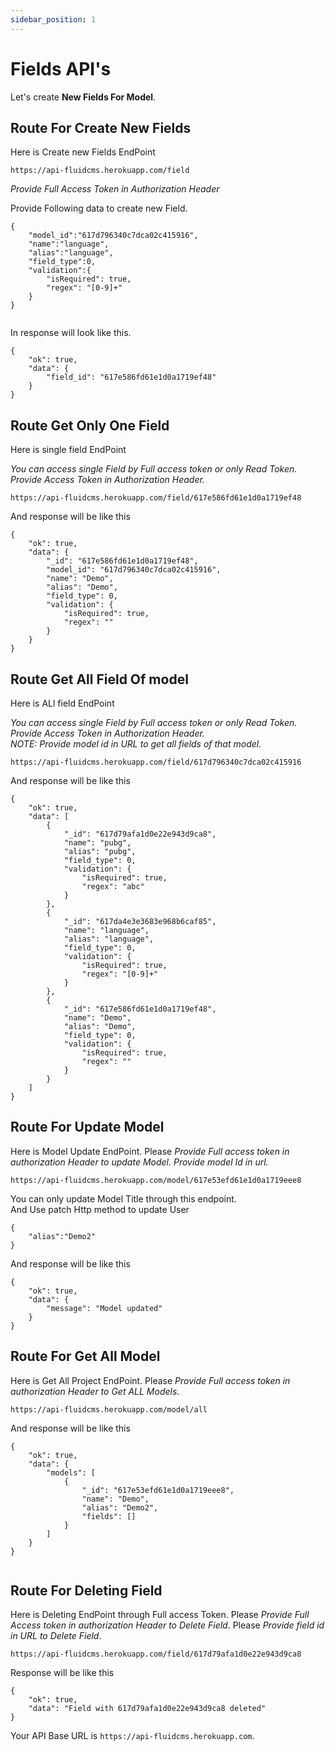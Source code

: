```yaml
---
sidebar_position: 1
---
```


# Fields API's

Let's create **New Fields For Model**.

## Route For Create New Fields

Here is Create new Fields EndPoint

```shell
https://api-fluidcms.herokuapp.com/field
```

_Provide Full Access Token in Authorization Header_

Provide Following data to create new Field.

```shell
{
    "model_id":"617d796340c7dca02c415916",
    "name":"language",
    "alias":"language",
    "field_type":0,
    "validation":{
        "isRequired": true,
        "regex": "[0-9]+"
    }
}


```

In response will look like this.

```shell
{
    "ok": true,
    "data": {
        "field_id": "617e586fd61e1d0a1719ef48"
    }
}
```

## Route Get Only One Field

Here is single field EndPoint

_You can access single Field by Full access token or only Read Token._
_<br /> Provide Access Token in Authorization Header._

```shell
https://api-fluidcms.herokuapp.com/field/617e586fd61e1d0a1719ef48
```

And response will be like this

```shell
{
    "ok": true,
    "data": {
        "_id": "617e586fd61e1d0a1719ef48",
        "model_id": "617d796340c7dca02c415916",
        "name": "Demo",
        "alias": "Demo",
        "field_type": 0,
        "validation": {
            "isRequired": true,
            "regex": ""
        }
    }
}

```

## Route Get All Field Of model

Here is ALl field EndPoint

_You can access single Field by Full access token or only Read Token._
_<br /> Provide Access Token in Authorization Header._
_<br /> NOTE: Provide model id in URL to get all fields of that model._

```shell
https://api-fluidcms.herokuapp.com/field/617d796340c7dca02c415916
```

And response will be like this

```shell
{
    "ok": true,
    "data": [
        {
            "_id": "617d79afa1d0e22e943d9ca8",
            "name": "pubg",
            "alias": "pubg",
            "field_type": 0,
            "validation": {
                "isRequired": true,
                "regex": "abc"
            }
        },
        {
            "_id": "617da4e3e3683e968b6caf85",
            "name": "language",
            "alias": "language",
            "field_type": 0,
            "validation": {
                "isRequired": true,
                "regex": "[0-9]+"
            }
        },
        {
            "_id": "617e586fd61e1d0a1719ef48",
            "name": "Demo",
            "alias": "Demo",
            "field_type": 0,
            "validation": {
                "isRequired": true,
                "regex": ""
            }
        }
    ]
}

```

## Route For Update Model

Here is Model Update EndPoint.
Please _Provide Full access token in authorization Header to update Model._
_Provide model Id in url._

```shell
https://api-fluidcms.herokuapp.com/model/617e53efd61e1d0a1719eee8
```

You can only update Model Title through this endpoint. <br />
And Use patch Http method to update User

```shell
{
    "alias":"Demo2"
}

```

And response will be like this

```shell
{
    "ok": true,
    "data": {
        "message": "Model updated"
    }
}

```

## Route For Get All Model

Here is Get All Project EndPoint.
Please _Provide Full access token in authorization Header to Get ALL Models_.

```shell
https://api-fluidcms.herokuapp.com/model/all
```

And response will be like this

```shell
{
    "ok": true,
    "data": {
        "models": [
            {
                "_id": "617e53efd61e1d0a1719eee8",
                "name": "Demo",
                "alias": "Demo2",
                "fields": []
            }
        ]
    }
}


```

## Route For Deleting Field

Here is Deleting EndPoint through Full access Token.
Please _Provide Full Access token in authorization Header to Delete Field_.
Please _Provide field id in URL to Delete Field_.

```shell
https://api-fluidcms.herokuapp.com/field/617d79afa1d0e22e943d9ca8
```

Response will be like this

```shell
{
    "ok": true,
    "data": "Field with 617d79afa1d0e22e943d9ca8 deleted"
}
```

<!-- ![alt text](/img/exp.png) -->

Your API Base URL is `https://api-fluidcms.herokuapp.com`.
